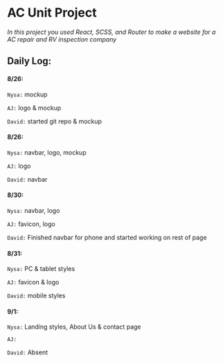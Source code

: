 # AC Unit Project

*In this project you used React, SCSS, and Router to make a website for a AC repair and RV inspection company*


## Daily Log:

#### 8/26:
`Nysa:` mockup

`AJ:` logo & mockup

`David:` started git repo & mockup

#### 8/26:
`Nysa:` navbar, logo, mockup

`AJ:` logo

`David:` navbar

#### 8/30: 
`Nysa:` navbar, logo

`AJ:` favicon, logo

`David:` Finished navbar for phone and started working on rest of page


#### 8/31:
`Nysa:` PC & tablet styles

`AJ:` favicon & logo

`David:` mobile styles


#### 9/1:
`Nysa:` Landing styles, About Us & contact page

`AJ:`

`David:` Absent